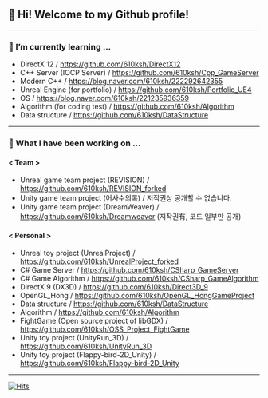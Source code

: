 ##  👋 Hi! Welcome to my Github profile!
<!--
### 개인 블로그 : https://blog.naver.com/610ksh

- #### 평소 개발하며 공부했던 내용을 블로그와 깃허브에 올리고 있습니다.
- #### 2021. 12월부터 어떤걸 공부해오고 있는지 전체적으로 보고 싶다면 🤔 : https://github.com/610ksh/StudyBoard
-->

---
### 🌱 I’m currently learning ...
- DirectX 12 / https://github.com/610ksh/DirectX12
- C++ Server (IOCP Server) / https://github.com/610ksh/Cpp_GameServer
- Modern C++ / https://blog.naver.com/610ksh/222292642355
- Unreal Engine (for portfolio) / https://github.com/610ksh/Portfolio_UE4
- OS / https://blog.naver.com/610ksh/221235936359
- Algorithm (for coding test) / https://github.com/610ksh/Algorithm
- Data structure / https://github.com/610ksh/DataStructure
---
### 🔭 What I have been working on ...
#### < Team >
- Unreal game team project (REVISION) / https://github.com/610ksh/REVISION_forked
- Unity game team project (어사수의록) / 저작권상 공개할 수 없습니다.
- Unity game team project (DreamWeaver) / https://github.com/610ksh/Dreamweaver (저작권有, 코드 일부만 공개)

#### < Personal >
- Unreal toy project (UnrealProject) / https://github.com/610ksh/UnrealProject_forked
- C# Game Server / https://github.com/610ksh/CSharp_GameServer
- C# Game Algorithm / https://github.com/610ksh/CSharp_GameAlgorithm
- DirectX 9 (DX3D) / https://github.com/610ksh/Direct3D_9
- OpenGL_Hong / https://github.com/610ksh/OpenGL_HongGameProject
- Data structure / https://github.com/610ksh/DataStructure
- Algorithm / https://github.com/610ksh/Algorithm
- FightGame (Open source project of libGDX) / https://github.com/610ksh/OSS_Project_FightGame
- Unity toy project (UnityRun_3D) / https://github.com/610ksh/UnityRun_3D
- Unity toy project (Flappy-bird-2D_Unity) / https://github.com/610ksh/Flappy-bird-2D_Unity
---
[![Hits](https://hits.seeyoufarm.com/api/count/incr/badge.svg?url=https%3A%2F%2Fgithub.com%2F610ksh&count_bg=%2379C83D&title_bg=%23555555&icon=&icon_color=%23E7E7E7&title=hits&edge_flat=false)](https://hits.seeyoufarm.com)

<!--
**610ksh/610ksh** is a ✨ _special_ ✨ repository because its `README.md` (this file) appears on your GitHub profile.

Here are some ideas to get you started:

- 🔭 I’m currently working on ...
- 🌱 I’m currently learning ...
- 👯 I’m looking to collaborate on ...
- 🤔 I’m looking for help with ...
- 💬 Ask me about ...
- 📫 How to reach me: ...
- 😄 Pronouns: ...
- ⚡ Fun fact: ...
-->
